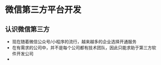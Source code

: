 # 微信第三方平台开发

## 认识微信第三方
- 现在随着微信公众号/小程序的流行，越来越多的企业选择开通服务
- 在有需求的公司中，并不是每个公司都有技术团队，因此只能求助于第三方软件开发公司
- 
















